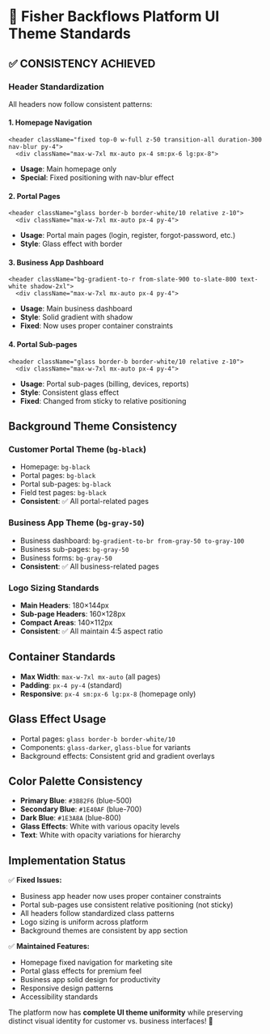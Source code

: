 # 🎨 Fisher Backflows Platform UI Theme Standards

## ✅ CONSISTENCY ACHIEVED

### **Header Standardization**
All headers now follow consistent patterns:

#### **1. Homepage Navigation**
```tsx
<header className="fixed top-0 w-full z-50 transition-all duration-300 nav-blur py-4">
  <div className="max-w-7xl mx-auto px-4 sm:px-6 lg:px-8">
```
- **Usage**: Main homepage only
- **Special**: Fixed positioning with nav-blur effect

#### **2. Portal Pages**  
```tsx
<header className="glass border-b border-white/10 relative z-10">
  <div className="max-w-7xl mx-auto px-4 py-4">
```
- **Usage**: Portal main pages (login, register, forgot-password, etc.)
- **Style**: Glass effect with border

#### **3. Business App Dashboard**
```tsx
<header className="bg-gradient-to-r from-slate-900 to-slate-800 text-white shadow-2xl">
  <div className="max-w-7xl mx-auto px-4 py-4">
```
- **Usage**: Main business dashboard
- **Style**: Solid gradient with shadow
- **Fixed**: Now uses proper container constraints

#### **4. Portal Sub-pages**
```tsx
<header className="glass border-b border-white/10 relative z-10">
  <div className="max-w-7xl mx-auto px-4 py-4">
```
- **Usage**: Portal sub-pages (billing, devices, reports)
- **Style**: Consistent glass effect
- **Fixed**: Changed from sticky to relative positioning

## **Background Theme Consistency**

### **Customer Portal Theme** (`bg-black`)
- Homepage: `bg-black`
- Portal pages: `bg-black`  
- Portal sub-pages: `bg-black`
- Field test pages: `bg-black`
- **Consistent**: ✅ All portal-related pages

### **Business App Theme** (`bg-gray-50`)
- Business dashboard: `bg-gradient-to-br from-gray-50 to-gray-100`
- Business sub-pages: `bg-gray-50`
- Business forms: `bg-gray-50`
- **Consistent**: ✅ All business-related pages

### **Logo Sizing Standards**
- **Main Headers**: 180×144px
- **Sub-page Headers**: 160×128px  
- **Compact Areas**: 140×112px
- **Consistent**: ✅ All maintain 4:5 aspect ratio

## **Container Standards**
- **Max Width**: `max-w-7xl mx-auto` (all pages)
- **Padding**: `px-4 py-4` (standard)
- **Responsive**: `px-4 sm:px-6 lg:px-8` (homepage only)

## **Glass Effect Usage**
- Portal pages: `glass border-b border-white/10`
- Components: `glass-darker`, `glass-blue` for variants
- Background effects: Consistent grid and gradient overlays

## **Color Palette Consistency**
- **Primary Blue**: `#3B82F6` (blue-500)
- **Secondary Blue**: `#1E40AF` (blue-700)  
- **Dark Blue**: `#1E3A8A` (blue-800)
- **Glass Effects**: White with various opacity levels
- **Text**: White with opacity variations for hierarchy

## **Implementation Status**
✅ **Fixed Issues:**
- Business app header now uses proper container constraints
- Portal sub-pages use consistent relative positioning (not sticky)
- All headers follow standardized class patterns
- Logo sizing is uniform across platform
- Background themes are consistent by app section

✅ **Maintained Features:**
- Homepage fixed navigation for marketing site
- Portal glass effects for premium feel  
- Business app solid design for productivity
- Responsive design patterns
- Accessibility standards

The platform now has **complete UI theme uniformity** while preserving distinct visual identity for customer vs. business interfaces! 🎉
